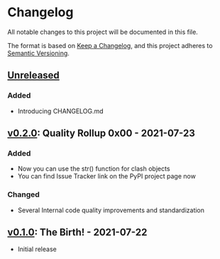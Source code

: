 # Changelog

All notable changes to this project will be documented in this file.

The format is based on [Keep a Changelog](https://keepachangelog.com/en/1.0.0/),
and this project adheres to [Semantic Versioning](https://semver.org/spec/v2.0.0.html).

## [Unreleased][]

### Added

- Introducing CHANGELOG.md

## [v0.2.0][]: Quality Rollup 0x00 - 2021-07-23

### Added

- Now you can use the str() function for clash objects
- You can find Issue Tracker link on the PyPI project page now

### Changed

- Several Internal code quality improvements and standardization

## [v0.1.0][]: The Birth! - 2021-07-22

- Initial release

[unreleased]: https://github.com/NioGreek/Clashgap/compare/v0.2.0...HEAD
[v0.2.0]: https://github.com/NioGreek/Clashgap/compare/v0.1.0...v0.2.0
[v0.1.0]: https://github.com/NioGreek/Clashgap/releases/tag/v0.1.0
